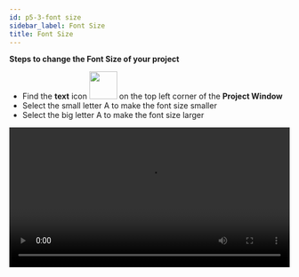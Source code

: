 ```yaml
---
id: p5-3-font size
sidebar_label: Font Size
title: Font Size
---
```

**Steps to change the Font Size of your project**

- Find the **text** icon <img src="/assets/font-size.png" width="50px" alt=""/> on the top left corner of the **Project Window**
- Select the small letter A to make the font size smaller
- Select the big letter A to make the font size larger

<video controls src="/0.5.5/en_fontsize.mov" width="100%" type="video/mov"/>
